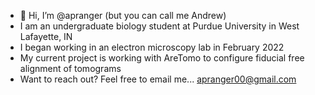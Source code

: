 - 👋 Hi, I’m @apranger (but you can call me Andrew)
- I am an undergraduate biology student at Purdue University in West Lafayette, IN
- I began working in an electron microscopy lab in February 2022
- My current project is working with AreTomo to configure fiducial free alignment of tomograms
- Want to reach out? Feel free to email me... apranger00@gmail.com

<!---
apranger00/apranger00 is a ✨ special ✨ repository because its `README.md` (this file) appears on your GitHub profile.
You can click the Preview link to take a look at your changes.
--->
